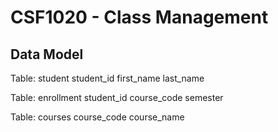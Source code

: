# CSF1020 - Class Management

## Data Model

Table: student
student_id
first_name
last_name

Table: enrollment
student_id
course_code
semester

Table: courses
course_code
course_name
